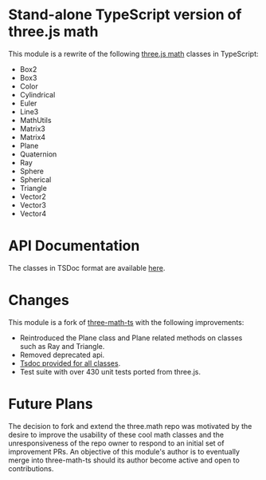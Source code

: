 # Stand-alone TypeScript version of three.js math

This module is a rewrite of the following [three.js math](https://threejs.org/docs/#api/en/math/Box2) classes in TypeScript:

* Box2
* Box3
* Color
* Cylindrical
* Euler
* Line3
* MathUtils
* Matrix3
* Matrix4
* Plane
* Quaternion
* Ray
* Sphere
* Spherical
* Triangle
* Vector2
* Vector3
* Vector4

# API Documentation
The classes in TSDoc format are available [here](https://ros2jsguy.github.io/three.math/index.html).

# Changes
This module is a fork of [three-math-ts](https://github.com/chenhebing/three.math) with the following improvements:
* Reintroduced the Plane class and Plane related methods on classes such as Ray and Triangle.
* Removed deprecated api.
* [Tsdoc provided for all classes](https://ros2jsguy.github.io/three.math/index.html).
* Test suite with over 430 unit tests ported from three.js. 

# Future Plans
The decision to fork and extend the three.math repo was motivated by the
desire to improve the usability of these cool math classes and the
unresponsiveness of the repo owner to respond to an initial set of
improvement PRs. An objective of this module's author is to eventually
merge into three-math-ts should its author become active and open to
contributions.
